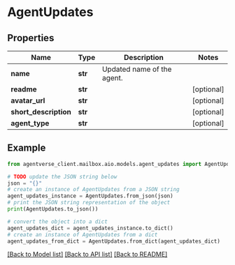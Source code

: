 # AgentUpdates


## Properties

Name | Type | Description | Notes
------------ | ------------- | ------------- | -------------
**name** | **str** | Updated name of the agent. | 
**readme** | **str** |  | [optional] 
**avatar_url** | **str** |  | [optional] 
**short_description** | **str** |  | [optional] 
**agent_type** | **str** |  | [optional] 

## Example

```python
from agentverse_client.mailbox.aio.models.agent_updates import AgentUpdates

# TODO update the JSON string below
json = "{}"
# create an instance of AgentUpdates from a JSON string
agent_updates_instance = AgentUpdates.from_json(json)
# print the JSON string representation of the object
print(AgentUpdates.to_json())

# convert the object into a dict
agent_updates_dict = agent_updates_instance.to_dict()
# create an instance of AgentUpdates from a dict
agent_updates_from_dict = AgentUpdates.from_dict(agent_updates_dict)
```
[[Back to Model list]](../README.md#documentation-for-models) [[Back to API list]](../README.md#documentation-for-api-endpoints) [[Back to README]](../README.md)


